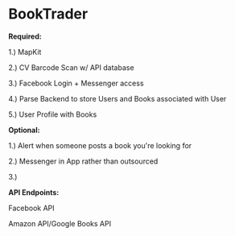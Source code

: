 # BookTrader

**Required:**

1.) MapKit 

2.) CV Barcode Scan w/ API database

3.) Facebook Login + Messenger access

4.) Parse Backend to store Users and Books associated with User

5.) User Profile with Books 


**Optional:**

1.) Alert when someone posts a book you're looking for

2.) Messenger in App rather than outsourced

3.) 

**API Endpoints:**

Facebook API

Amazon API/Google Books API


